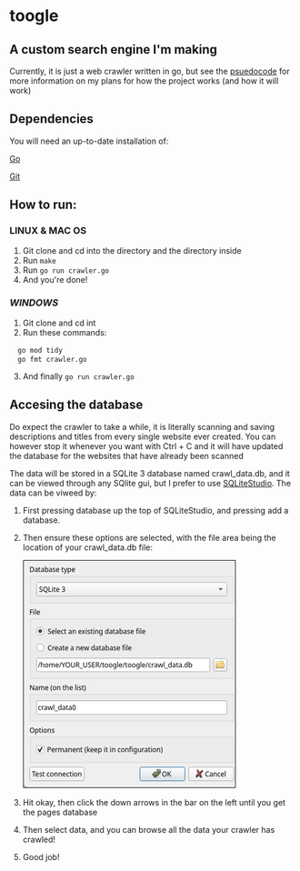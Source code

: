 # toogle

## A custom search engine I'm making

Currently, it is just a web crawler written in go, but see the [psuedocode](/pseudo.code) for more information on my plans for how the project works (and how it will work)

## Dependencies

You will need an up-to-date installation of:

  [Go](https://go.dev/doc/install)

  [Git](https://github.com/git-guides/install-git)

## How to run:

### ______LINUX & MAC OS______
1. Git clone and cd into the directory and the directory inside
2. Run ```make```
3. Run ```go run crawler.go``` 
4. And you're done!

### ___________WINDOWS___________

1. Git clone and cd int
2. Run these commands:
  ```
    go mod tidy
	go fmt crawler.go
  ```
3. And finally ```go run crawler.go```

## Accesing the database

Do expect the crawler to take a while, it is literally scanning and saving descriptions and titles from every single website ever created. You can however stop it whenever you want with Ctrl + C and it will have updated the database for the websites that have already been scanned

The data will be stored in a SQLite 3 database named crawl_data.db, and it can be viewed through any SQlite gui, but I prefer to use [SQLiteStudio](https://sqlitestudio.pl/). The data can be viweed by:
1. First pressing database up the top of SQLiteStudio, and pressing add a database.
2. Then ensure these options are selected, with the file area being the location of your crawl_data.db file:
   
   ![SQLiteStudio add a database screen](https://raw.githubusercontent.com/i-love-winter/toogle/refs/heads/main/add%20a%20database.png)
3. Hit okay, then click the down arrows in the bar on the left until you get the pages database
4. Then select data, and you can browse all the data your crawler has crawled!
5. Good job!

